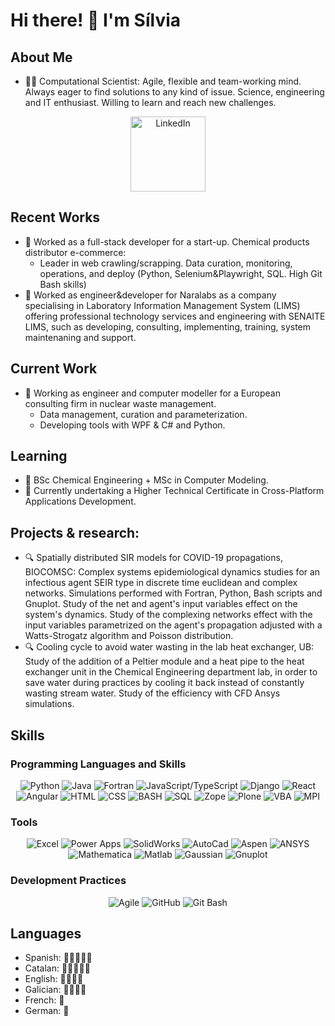# Hi there! 👋 I'm Sílvia

## About Me
- 👨‍💻 Computational Scientist: Agile, flexible and team-working mind. Always eager to find solutions to any kind of issue. Science, engineering and IT enthusiast. Willing to learn and reach new challenges.

<p align="center">
  <a href="https://www.linkedin.com/in/silvia-%C3%A1lvarez-d%C3%ADaz/" target="_blank"><img src="https://img.shields.io/badge/-LinkedIn-blue?style=flat-square&logo=linkedin&logoColor=white" alt="LinkedIn" width="120"></a>
</p>

## Recent Works
- 💼 Worked as a full-stack developer for a start-up. Chemical products distributor e-commerce:
  - Leader in web crawling/scrapping. Data curation, monitoring, operations, and deploy (Python, Selenium\&Playwright, SQL. High Git Bash skills)
- 💼 Worked as engineer&developer for Naralabs as a company specialising in Laboratory Information Management System (LIMS) offering professional technology services and engineering with SENAITE LIMS, such as developing, consulting, implementing, training, system maintenaning and support.

## Current Work
- 💼 Working as engineer and computer modeller for a European consulting firm in nuclear waste management.
  - Data management, curation and parameterization.
  - Developing tools with WPF & C# and Python.

## Learning
- 🌱 BSc Chemical Engineering + MSc in Computer Modeling.
- 🌱 Currently undertaking a Higher Technical Certificate in Cross-Platform Applications Development.

## Projects & research:
- 🔍 Spatially distributed SIR models for COVID-19 propagations, BIOCOMSC:
  Complex systems epidemiological dynamics studies for an infectious agent SEIR type in discrete time euclidean and complex networks. Simulations performed with Fortran, Python, Bash scripts and Gnuplot. Study of the net and agent's input variables effect on the system's dynamics. Study of the complexing networks effect with the input variables parametrized on the agent's propagation adjusted with a Watts-Strogatz algorithm and Poisson distribution.
- 🔍 Cooling cycle to avoid water wasting in the lab heat exchanger, UB:
  Study of the addition of a Peltier module and a heat pipe to the heat exchanger unit in the Chemical Engineering department lab, in order to save water during practices by cooling it back instead of constantly wasting stream water. Study of the efficiency with CFD Ansys simulations.

## Skills

### Programming Languages and Skills
<p align="center">
  <img src="https://img.shields.io/badge/-Python-yellow?style=for-the-badge&logo=python" alt="Python">
  <img src="https://img.shields.io/badge/-Java-red?style=for-the-badge&logo=java" alt="Java">
  <img src="https://img.shields.io/badge/-Fortran-blue?style=for-the-badge&logo=fortran" alt="Fortran">
  <img src="https://img.shields.io/badge/-JS/TS-green?style=for-the-badge&logo=javascript" alt="JavaScript/TypeScript">
  <img src="https://img.shields.io/badge/-Django-darkgreen?style=for-the-badge&logo=django" alt="Django">
  <img src="https://img.shields.io/badge/-React-blue?style=for-the-badge&logo=react" alt="React">
  <img src="https://img.shields.io/badge/-Angular-red?style=for-the-badge&logo=angular" alt="Angular">
  <img src="https://img.shields.io/badge/-HTML-orange?style=for-the-badge&logo=html5" alt="HTML">
  <img src="https://img.shields.io/badge/-CSS-blueviolet?style=for-the-badge&logo=css3" alt="CSS">
  <img src="https://img.shields.io/badge/-BASH-lightgrey?style=for-the-badge&logo=gnu-bash" alt="BASH">
  <img src="https://img.shields.io/badge/-SQL-darkorange?style=for-the-badge&logo=mysql" alt="SQL">
  <img src="https://img.shields.io/badge/-Zope-blueviolet?style=for-the-badge&logo=zope" alt="Zope">
  <img src="https://img.shields.io/badge/-Plone-orange?style=for-the-badge&logo=plone" alt="Plone">
  <img src="https://img.shields.io/badge/-VBA-yellow?style=for-the-badge&logo=microsoft-excel" alt="VBA">
  <img src="https://img.shields.io/badge/-MPI-darkblue?style=for-the-badge&logo=mpi" alt="MPI">
</p>

### Tools
<p align="center">
  <img src="https://img.shields.io/badge/-Excel-green?style=flat-square&logo=microsoft-excel" alt="Excel">
  <img src="https://img.shields.io/badge/-Power%20Apps-blue?style=flat-square&logo=microsoft-powerpoint" alt="Power Apps">
  <img src="https://img.shields.io/badge/-SolidWorks-red?style=flat-square&logo=solidworks" alt="SolidWorks">
  <img src="https://img.shields.io/badge/-AutoCad-lightblue?style=flat-square&logo=autodesk" alt="AutoCad">
  <img src="https://img.shields.io/badge/-Aspen-lightgreen?style=flat-square&logo=aspen" alt="Aspen">
  <img src="https://img.shields.io/badge/-ANSYS-darkred?style=flat-square&logo=ansys" alt="ANSYS">
  <img src="https://img.shields.io/badge/-Mathematica-purple?style=flat-square&logo=wolfram" alt="Mathematica">
  <img src="https://img.shields.io/badge/-Matlab-yellowgreen?style=flat-square&logo=mathworks" alt="Matlab">
  <img src="https://img.shields.io/badge/-Gaussian-blue?style=flat-square&logo=gnu-bash" alt="Gaussian">
  <img src="https://img.shields.io/badge/-Gnuplot-lightpurple?style=flat-square&logo=gnuplot" alt="Gnuplot">
</p>

### Development Practices
<p align="center">
  <img src="https://img.shields.io/badge/-Agile-blueviolet?style=flat-square&logo=agile" alt="Agile">
  <img src="https://img.shields.io/badge/-GitHub-black?style=flat-square&logo=github" alt="GitHub">
  <img src="https://img.shields.io/badge/-Git%20Bash-lightgrey?style=flat-square&logo=gnu-bash" alt="Git Bash">
</p>

## Languages

- Spanish: 🌟🌟🌟🌟🌟
- Catalan: 🌟🌟🌟🌟🌟
- English: 🌟🌟🌟🌟
- Galician: 🌟🌟🌟🌟
- French: 🌟
- German: 🌟
